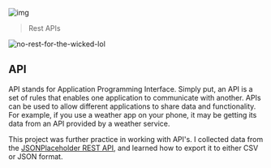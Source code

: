 ![img](https://assets.imaginablefutures.com/media/images/ALX_Logo.max-200x150.png)
  > Rest APIs

![no-rest-for-the-wicked-lol](https://media3.giphy.com/media/HkGiwbwqhJ5oeV9746/200w.webp?cid=ecf05e47mda0zcx3nsrypg8rdygxetp5ka5100rmcopqrawo&rid=200w.webp&ct=g)

## API

API stands for Application Programming Interface. Simply put, an API is a set of rules that enables one application to communicate with another. APIs can be used to allow different applications to share data and functionality. For example, if you use a weather app on your phone, it may be getting its data from an API provided by a weather service.

This project was further practice in working with API's. I collected data from the
[JSONPlaceholder REST API](https://jsonplaceholder.typicode.com/), and learned how
to export it to either CSV or JSON format.
